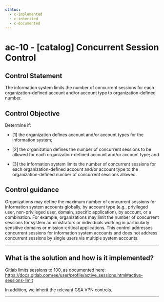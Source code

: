 ```yaml
---
status:
  - c-implemented
  - c-inherited
  - c-documented
---
```


# ac-10 - \[catalog\] Concurrent Session Control

## Control Statement

The information system limits the number of concurrent sessions for each organization-defined account and/or account type to organization-defined number.

## Control Objective

Determine if:

- \[1\] the organization defines account and/or account types for the information system;

- \[2\] the organization defines the number of concurrent sessions to be allowed for each organization-defined account and/or account type; and

- \[3\] the information system limits the number of concurrent sessions for each organization-defined account and/or account type to the organization-defined number of concurrent sessions allowed.

## Control guidance

Organizations may define the maximum number of concurrent sessions for information system accounts globally, by account type (e.g., privileged user, non-privileged user, domain, specific application), by account, or a combination. For example, organizations may limit the number of concurrent sessions for system administrators or individuals working in particularly sensitive domains or mission-critical applications. This control addresses concurrent sessions for information system accounts and does not address concurrent sessions by single users via multiple system accounts.

______________________________________________________________________

## What is the solution and how is it implemented?

Gitlab limits sessions to 100, as documented here:  https://docs.gitlab.com/ee/user/profile/active_sessions.html#active-sessions-limit

In addition, we inherit the relevant GSA VPN controls.

______________________________________________________________________
